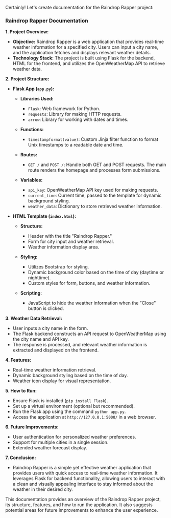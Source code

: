 Certainly! Let's create documentation for the Raindrop Rapper project:

### Raindrop Rapper Documentation

**1. Project Overview:**
   - **Objective:** Raindrop Rapper is a web application that provides real-time weather information for a specified city. Users can input a city name, and the application fetches and displays relevant weather details.
   - **Technology Stack:** The project is built using Flask for the backend, HTML for the frontend, and utilizes the OpenWeatherMap API to retrieve weather data.

**2. Project Structure:**

   - **Flask App (`app.py`):**
     - **Libraries Used:**
       - `Flask`: Web framework for Python.
       - `requests`: Library for making HTTP requests.
       - `arrow`: Library for working with dates and times.

     - **Functions:**
       - `timestampformat(value)`: Custom Jinja filter function to format Unix timestamps to a readable date and time.

     - **Routes:**
       - `GET /` and `POST /`: Handle both GET and POST requests. The main route renders the homepage and processes form submissions.

     - **Variables:**
       - `api_key`: OpenWeatherMap API key used for making requests.
       - `current_time`: Current time, passed to the template for dynamic background styling.
       - `weather_data`: Dictionary to store retrieved weather information.

   - **HTML Template (`index.html`):**
     - **Structure:**
       - Header with the title "Raindrop Rapper."
       - Form for city input and weather retrieval.
       - Weather information display area.

     - **Styling:**
       - Utilizes Bootstrap for styling.
       - Dynamic background color based on the time of day (daytime or nighttime).
       - Custom styles for form, buttons, and weather information.

     - **Scripting:**
       - JavaScript to hide the weather information when the "Close" button is clicked.

**3. Weather Data Retrieval:**
   - User inputs a city name in the form.
   - The Flask backend constructs an API request to OpenWeatherMap using the city name and API key.
   - The response is processed, and relevant weather information is extracted and displayed on the frontend.

**4. Features:**
   - Real-time weather information retrieval.
   - Dynamic background styling based on the time of day.
   - Weather icon display for visual representation.

**5. How to Run:**
   - Ensure Flask is installed (`pip install Flask`).
   - Set up a virtual environment (optional but recommended).
   - Run the Flask app using the command `python app.py`.
   - Access the application at `http://127.0.0.1:5000/` in a web browser.

**6. Future Improvements:**
   - User authentication for personalized weather preferences.
   - Support for multiple cities in a single session.
   - Extended weather forecast display.

**7. Conclusion:**
   - Raindrop Rapper is a simple yet effective weather application that provides users with quick access to real-time weather information. It leverages Flask for backend functionality, allowing users to interact with a clean and visually appealing interface to stay informed about the weather in their desired city.

This documentation provides an overview of the Raindrop Rapper project, its structure, features, and how to run the application. It also suggests potential areas for future improvements to enhance the user experience.
